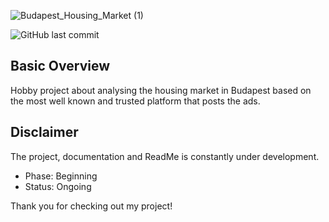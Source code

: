 ![Budapest_Housing_Market (1)](https://user-images.githubusercontent.com/103418339/164457464-558c019c-f045-4e3e-9398-266769e9c6ae.png)

![GitHub last commit](https://img.shields.io/github/last-commit/llevi95/BP_HousingMarketAnalysis)
## Basic Overview
Hobby project about analysing the housing market in Budapest based on the most well known and trusted platform that posts the ads.



## Disclaimer
The project, documentation and ReadMe is constantly under development.

- Phase: Beginning
- Status: Ongoing

Thank you for checking out my project!
